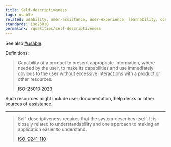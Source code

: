 ```yaml
---
title: Self-descriptiveness
tags: usable
related: usability, user-assistance, user-experience, learnability, conciseness
standards: iso25010
permalink: /qualities/self-descriptiveness
---
```



See also [#usable](/tag-usable). 


Definitions:

>Capability of a product to present appropriate information, where needed by the user, to make its capabilities and use immediately obvious to the user without excessive interactions with a product or other resources.
>
>[ISO-25010:2023](/references/#iso-25010-2023)

Such resources might include user documentation, help desks or other sources of assistance.

<hr class="with-no-margin"/>

> Self-descriptiveness requires that the system describes itself. It is closely related to understandability and one approach to making an application easier to understand.
>
>[ISO-9241-110](/references/#iso-9241-110)

